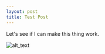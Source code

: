 ```yaml
---
layout: post
title: Test Post
---
```


Let's see if I can make this thing work. 

![alt_text](http://zwmiller.com/projects/images/monte_carlo/part5/business_impact.png)
